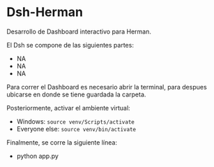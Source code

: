 # Dsh-Herman
Desarrollo de Dashboard interactivo para Herman.

El Dsh se compone de las siguientes partes:

- NA
- NA
- NA

Para correr el Dashboard es necesario abrir la terminal, para despues ubicarse en donde se tiene guardada la carpeta.

Posteriormente, activar el ambiente virtual:

   * Windows: `source venv/Scripts/activate`
   * Everyone else: `source venv/bin/activate`

Finalmente, se corre la siguiente línea:

   * python app.py